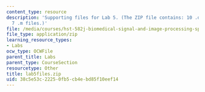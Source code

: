 ```yaml
---
content_type: resource
description: 'Supporting files for Lab 5. (The ZIP file contains: 10 .dat files and
  7 .m files.)'
file: /media/courses/hst-582j-biomedical-signal-and-image-processing-spring-2007/38c5e53c22250fb5cb4ebd85f10eef14_lab5files.zip
file_type: application/zip
learning_resource_types:
- Labs
ocw_type: OCWFile
parent_title: Labs
parent_type: CourseSection
resourcetype: Other
title: lab5files.zip
uid: 38c5e53c-2225-0fb5-cb4e-bd85f10eef14
---
```


